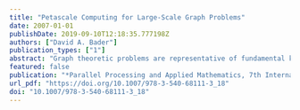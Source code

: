 ```yaml
---
title: "Petascale Computing for Large-Scale Graph Problems"
date: 2007-01-01
publishDate: 2019-09-10T12:18:35.777198Z
authors: ["David A. Bader"]
publication_types: ["1"]
abstract: "Graph theoretic problems are representative of fundamental kernels in traditional and emerging computational sciences such as chemistry, biology, and medicine, as well as applications in national security. Yet they pose serious challenges for parallel machines due to non-contiguous, concurrent accesses to global data structures with low degrees of locality. Few parallel graph algorithms outperform their best sequential implementation due to long memory latencies and high synchronization costs. In this talk, we consider several graph theoretic kernels for connectivity and centrality and discuss how the features of petascale architectures will affect algorithm development, ease of programming, performance, and scalability."
featured: false
publication: "*Parallel Processing and Applied Mathematics, 7th International Conference, PPAM 2007, Gdansk, Poland, September 9-12, 2007, Revised Selected Papers*"
url_pdf: "https://doi.org/10.1007/978-3-540-68111-3_18"
doi: "10.1007/978-3-540-68111-3_18"
---
```


